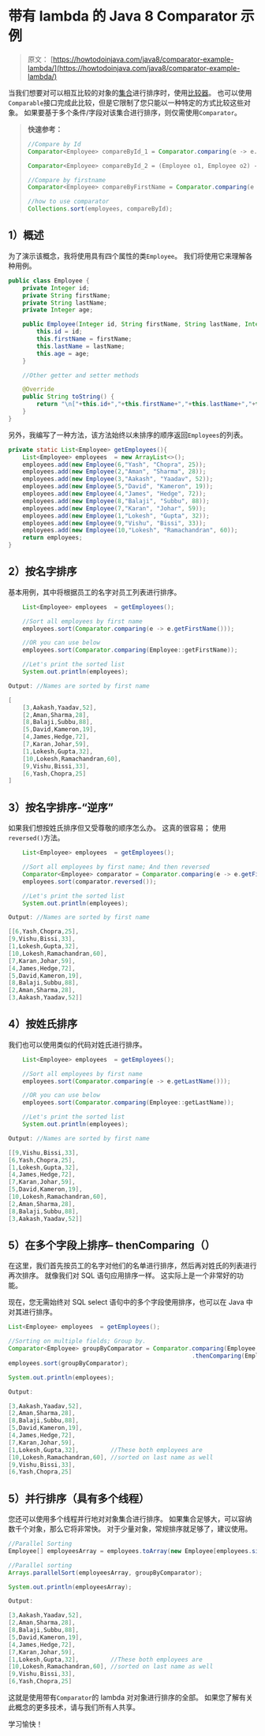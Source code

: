 # 带有 lambda 的 Java 8 Comparator 示例

> 原文： [https://howtodoinjava.com/java8/comparator-example-lambda/](https://howtodoinjava.com/java8/comparator-example-lambda/)

当我们想要对可以相互比较的对象的[集合](//howtodoinjava.com/java/collections/useful-java-collection-interview-questions/ "Useful java collection interview questions")进行排序时，使用[比较器](https://docs.oracle.com/javase/10/docs/api/java/util/Comparator.html)。 也可以使用`Comparable`接口完成此比较，但是它限制了您只能以一种特定的方式比较这些对象。 如果要基于多个条件/字段对该集合进行排序，则仅需使用`Comparator`。

> **快速参考：**
> 
> ```java
> //Compare by Id
> Comparator<Employee> compareById_1 = Comparator.comparing(e -> e.getId());
> 
> Comparator<Employee> compareById_2 = (Employee o1, Employee o2) -> o1.getId().compareTo( o2.getId() );
> 
> //Compare by firstname
> Comparator<Employee> compareByFirstName = Comparator.comparing(e -> e.getFirstName());
> 
> //how to use comparator
> Collections.sort(employees, compareById);
> ```

## 1）概述

为了演示该概念，我将使用具有四个属性的类`Employee`。 我们将使用它来理解各种用例。

```java
public class Employee {
    private Integer id;
    private String firstName;
    private String lastName;
    private Integer age;

    public Employee(Integer id, String firstName, String lastName, Integer age){
        this.id = id;
        this.firstName = firstName;
        this.lastName = lastName;
        this.age = age;
    }

	//Other getter and setter methods

	@Override
    public String toString() {
        return "\n["+this.id+","+this.firstName+","+this.lastName+","+this.age+"]"; 
    }
}

```

另外，我编写了一种方法，该方法始终以未排序的顺序返回`Employees`的列表。

```java
private static List<Employee> getEmployees(){
	List<Employee> employees  = new ArrayList<>();
	employees.add(new Employee(6,"Yash", "Chopra", 25));
	employees.add(new Employee(2,"Aman", "Sharma", 28));
	employees.add(new Employee(3,"Aakash", "Yaadav", 52));
	employees.add(new Employee(5,"David", "Kameron", 19));
	employees.add(new Employee(4,"James", "Hedge", 72));
	employees.add(new Employee(8,"Balaji", "Subbu", 88));
	employees.add(new Employee(7,"Karan", "Johar", 59));
	employees.add(new Employee(1,"Lokesh", "Gupta", 32));
	employees.add(new Employee(9,"Vishu", "Bissi", 33));
	employees.add(new Employee(10,"Lokesh", "Ramachandran", 60));
	return employees;
}

```

## 2）按名字排序

基本用例，其中将根据员工的名字对员工列表进行排序。

```java
	List<Employee> employees  = getEmployees();

	//Sort all employees by first name
	employees.sort(Comparator.comparing(e -> e.getFirstName()));

	//OR you can use below
	employees.sort(Comparator.comparing(Employee::getFirstName));

	//Let's print the sorted list
	System.out.println(employees);

Output: //Names are sorted by first name

[
	[3,Aakash,Yaadav,52], 
	[2,Aman,Sharma,28], 
	[8,Balaji,Subbu,88], 
	[5,David,Kameron,19], 
	[4,James,Hedge,72], 
	[7,Karan,Johar,59], 
	[1,Lokesh,Gupta,32], 
	[10,Lokesh,Ramachandran,60], 
	[9,Vishu,Bissi,33], 
	[6,Yash,Chopra,25]
]

```

## 3）按名字排序-“逆序”

如果我们想按姓氏排序但又受尊敬的顺序怎么办。 这真的很容易； 使用`reversed()`方法。

```java
	List<Employee> employees  = getEmployees();

	//Sort all employees by first name; And then reversed
	Comparator<Employee> comparator = Comparator.comparing(e -> e.getFirstName());
	employees.sort(comparator.reversed());

	//Let's print the sorted list
	System.out.println(employees);

Output: //Names are sorted by first name

[[6,Yash,Chopra,25], 
[9,Vishu,Bissi,33], 
[1,Lokesh,Gupta,32], 
[10,Lokesh,Ramachandran,60], 
[7,Karan,Johar,59], 
[4,James,Hedge,72], 
[5,David,Kameron,19], 
[8,Balaji,Subbu,88], 
[2,Aman,Sharma,28], 
[3,Aakash,Yaadav,52]]

```

## 4）按姓氏排序

我们也可以使用类似的代码对姓氏进行排序。

```java
	List<Employee> employees  = getEmployees();

	//Sort all employees by first name
	employees.sort(Comparator.comparing(e -> e.getLastName()));

	//OR you can use below
	employees.sort(Comparator.comparing(Employee::getLastName));

	//Let's print the sorted list
	System.out.println(employees);

Output: //Names are sorted by first name

[[9,Vishu,Bissi,33], 
[6,Yash,Chopra,25], 
[1,Lokesh,Gupta,32], 
[4,James,Hedge,72], 
[7,Karan,Johar,59], 
[5,David,Kameron,19], 
[10,Lokesh,Ramachandran,60], 
[2,Aman,Sharma,28], 
[8,Balaji,Subbu,88], 
[3,Aakash,Yaadav,52]]

```

## 5）在多个字段上排序– thenComparing（）

在这里，我们首先按员工的名字对他们的名单进行排序，然后再对姓氏的列表进行再次排序。 就像我们对 SQL 语句应用排序一样。 这实际上是一个非常好的功能。

现在，您无需始终对 SQL select 语句中的多个字段使用排序，也可以在 Java 中对其进行排序。

```java
List<Employee> employees  = getEmployees();

//Sorting on multiple fields; Group by.
Comparator<Employee> groupByComparator = Comparator.comparing(Employee::getFirstName)
													.thenComparing(Employee::getLastName);
employees.sort(groupByComparator);

System.out.println(employees);

Output:

[3,Aakash,Yaadav,52], 
[2,Aman,Sharma,28], 
[8,Balaji,Subbu,88], 
[5,David,Kameron,19], 
[4,James,Hedge,72], 
[7,Karan,Johar,59], 
[1,Lokesh,Gupta,32], 		 //These both employees are 
[10,Lokesh,Ramachandran,60], //sorted on last name as well
[9,Vishu,Bissi,33], 
[6,Yash,Chopra,25]

```

## 5）并行排序（具有多个线程）

您还可以使用多个线程并行地对对象集合进行排序。 如果集合足够大，可以容纳数千个对象，那么它将非常快。 对于少量对象，常规排序就足够了，建议使用。

```java
//Parallel Sorting
Employee[] employeesArray = employees.toArray(new Employee[employees.size()]);

//Parallel sorting
Arrays.parallelSort(employeesArray, groupByComparator);

System.out.println(employeesArray);

Output:

[3,Aakash,Yaadav,52], 
[2,Aman,Sharma,28], 
[8,Balaji,Subbu,88], 
[5,David,Kameron,19], 
[4,James,Hedge,72], 
[7,Karan,Johar,59], 
[1,Lokesh,Gupta,32], 		 //These both employees are 
[10,Lokesh,Ramachandran,60], //sorted on last name as well
[9,Vishu,Bissi,33], 
[6,Yash,Chopra,25]

```

这就是使用带有`Comparator`的 lambda 对对象进行排序的全部。 如果您了解有关此概念的更多技术，请与我们所有人共享。

学习愉快！